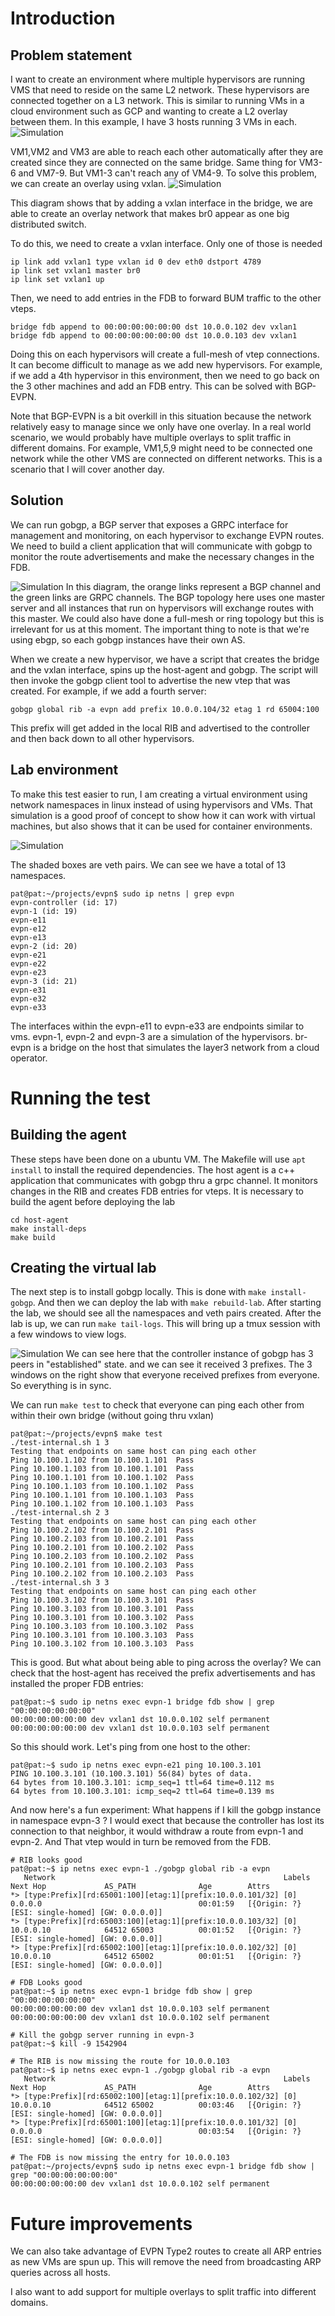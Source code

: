 # Introduction
## Problem statement
I want to create an environment where multiple hypervisors are running VMS that need to reside on the same L2 network. These hypervisors are connected 
together on a L3 network. This is similar to running VMs in a cloud environment such as GCP and wanting to create a L2 overlay between them. In this example, I have 3 hosts running 3 VMs in each.
![](vms.png "Simulation")

VM1,VM2 and VM3 are able to reach each other automatically after they are created since they are connected on the same bridge. Same thing for VM3-6 and VM7-9. But VM1-3 can't reach any of VM4-9. To solve this problem, we can create an overlay using vxlan.
![](vmsvxlan.png "Simulation")

This diagram shows that by adding a vxlan interface in the bridge, we are able to create an overlay network that makes br0 appear as one big distributed switch.

To do this, we need to create a vxlan interface. Only one of those is needed
```
ip link add vxlan1 type vxlan id 0 dev eth0 dstport 4789
ip link set vxlan1 master br0
ip link set vxlan1 up
```

Then, we need to add entries in the FDB to forward BUM traffic to the other vteps.
```
bridge fdb append to 00:00:00:00:00:00 dst 10.0.0.102 dev vxlan1
bridge fdb append to 00:00:00:00:00:00 dst 10.0.0.103 dev vxlan1
```
Doing this on each hypervisors will create a full-mesh of vtep connections. It can become difficult to manage as we add new hypervisors. For example, if we add a 4th hypervisor in this environment, then we need to go back on the 3 other machines and add an FDB entry. This can be solved with BGP-EVPN.

Note that BGP-EVPN is a bit overkill in this situation because the network relatively easy to manage since we only have one overlay. In a real world scenario, we would probably have multiple overlays to split traffic in different domains. For example, VM1,5,9 might need to be connected one network while the other VMS are connected on different networks. This is a scenario that I will cover another day.

## Solution
We can run gobgp, a BGP server that exposes a GRPC interface for management and monitoring, on each hypervisor to exchange EVPN routes. We need to build a client application that will communicate with gobgp to monitor the route advertisements and make the necessary changes in the FDB.

![](gobgp.png "Simulation")
In this diagram, the orange links represent a BGP channel and the green links are GRPC channels. The BGP topology here uses one master server and all instances that run on hypervisors will exchange routes with this master. We could also have done a full-mesh or ring topology but this is irrelevant for us at this moment. The important thing to note is that we're using ebgp, so each gobgp instances have their own AS.

When we create a new hypervisor, we have a script that creates the bridge and the vxlan interface, spins up the host-agent and gobgp. The script will then invoke the gobgp client tool to advertise the new vtep that was created. For example, if we add a fourth server:
```
gobgp global rib -a evpn add prefix 10.0.0.104/32 etag 1 rd 65004:100
```
This prefix will get added in the local RIB and advertised to the controller and then back down to all other hypervisors.

## Lab environment
To make this test easier to run, I am creating a virtual environment using network namespaces in linux instead of using hypervisors and VMs. That simulation is a good proof of concept to show how it can work with virtual machines, but also shows that it can be used for container environments.


![](namespaces.png "Simulation")

The shaded boxes are veth pairs. We can see we have a total of 13 namespaces. 

```
pat@pat:~/projects/evpn$ sudo ip netns | grep evpn
evpn-controller (id: 17)
evpn-1 (id: 19)
evpn-e11
evpn-e12
evpn-e13
evpn-2 (id: 20)
evpn-e21
evpn-e22
evpn-e23
evpn-3 (id: 21)
evpn-e31
evpn-e32
evpn-e33
```

The interfaces within the evpn-e11 to evpn-e33 are endpoints similar to vms. evpn-1, evpn-2 and evpn-3 are a simulation of the hypervisors. br-evpn is a bridge on the host that simulates the layer3 network from a cloud operator.

# Running the test
## Building the agent
These steps have been done on a ubuntu VM. The Makefile will use `apt install` to install the required dependencies. The host agent is a c++ application
that communicates with gobgp thru a grpc channel. It monitors changes in the RIB and creates FDB entries for vteps. It is necessary to build the agent before deploying the lab
```
cd host-agent
make install-deps
make build
```

## Creating the virtual lab
The next step is to install gobgp locally. This is done with `make install-gobgp`.
And then we can deploy the lab with `make rebuild-lab`. After starting the lab, we should see all the namespaces and veth pairs created. After the lab is up, we can run `make tail-logs`. This will bring up a tmux session with a few windows to view logs.

![](logs1.png "Simulation")
We can see here that the controller instance of gobgp has 3 peers in "established" state. and we can see it received 3 prefixes. The 3 windows on the right show that everyone received prefixes from everyone. So everything is in sync.

We can run `make test` to check that everyone can ping each other from within their own bridge (without going thru vxlan)
```
pat@pat:~/projects/evpn$ make test
./test-internal.sh 1 3 
Testing that endpoints on same host can ping each other
Ping 10.100.1.102 from 10.100.1.101  Pass
Ping 10.100.1.103 from 10.100.1.101  Pass
Ping 10.100.1.101 from 10.100.1.102  Pass
Ping 10.100.1.103 from 10.100.1.102  Pass
Ping 10.100.1.101 from 10.100.1.103  Pass
Ping 10.100.1.102 from 10.100.1.103  Pass
./test-internal.sh 2 3 
Testing that endpoints on same host can ping each other
Ping 10.100.2.102 from 10.100.2.101  Pass
Ping 10.100.2.103 from 10.100.2.101  Pass
Ping 10.100.2.101 from 10.100.2.102  Pass
Ping 10.100.2.103 from 10.100.2.102  Pass
Ping 10.100.2.101 from 10.100.2.103  Pass
Ping 10.100.2.102 from 10.100.2.103  Pass
./test-internal.sh 3 3 
Testing that endpoints on same host can ping each other
Ping 10.100.3.102 from 10.100.3.101  Pass
Ping 10.100.3.103 from 10.100.3.101  Pass
Ping 10.100.3.101 from 10.100.3.102  Pass
Ping 10.100.3.103 from 10.100.3.102  Pass
Ping 10.100.3.101 from 10.100.3.103  Pass
Ping 10.100.3.102 from 10.100.3.103  Pass
```

This is good. But what about being able to ping across the overlay? We can check that the host-agent has received the prefix advertisements and has installed the proper FDB entries:
```
pat@pat:~$ sudo ip netns exec evpn-1 bridge fdb show | grep "00:00:00:00:00:00"
00:00:00:00:00:00 dev vxlan1 dst 10.0.0.102 self permanent
00:00:00:00:00:00 dev vxlan1 dst 10.0.0.103 self permanent
```

So this should work. Let's ping from one host to the other:
```
pat@pat:~$ sudo ip netns exec evpn-e21 ping 10.100.3.101
PING 10.100.3.101 (10.100.3.101) 56(84) bytes of data.
64 bytes from 10.100.3.101: icmp_seq=1 ttl=64 time=0.112 ms
64 bytes from 10.100.3.101: icmp_seq=2 ttl=64 time=0.139 ms
```

And now here's a fun experiment: What happens if I kill the gobgp instance in namespace evpn-3 ? I would exect that because the controller has lost its connection to that neighbor, it would withdraw a route from evpn-1 and evpn-2. And That vtep would in turn be removed from the FDB.

```
# RIB looks good
pat@pat:~$ ip netns exec evpn-1 ./gobgp global rib -a evpn
   Network                                                   Labels     Next Hop             AS_PATH              Age        Attrs
*> [type:Prefix][rd:65001:100][etag:1][prefix:10.0.0.101/32] [0]        0.0.0.0                                   00:01:59   [{Origin: ?} [ESI: single-homed] [GW: 0.0.0.0]]
*> [type:Prefix][rd:65003:100][etag:1][prefix:10.0.0.103/32] [0]        10.0.0.10            64512 65003          00:01:52   [{Origin: ?} [ESI: single-homed] [GW: 0.0.0.0]]
*> [type:Prefix][rd:65002:100][etag:1][prefix:10.0.0.102/32] [0]        10.0.0.10            64512 65002          00:01:51   [{Origin: ?} [ESI: single-homed] [GW: 0.0.0.0]]

# FDB Looks good
pat@pat:~$ ip netns exec evpn-1 bridge fdb show | grep "00:00:00:00:00:00"
00:00:00:00:00:00 dev vxlan1 dst 10.0.0.103 self permanent
00:00:00:00:00:00 dev vxlan1 dst 10.0.0.102 self permanent

# Kill the gobgp server running in evpn-3
pat@pat:~$ kill -9 1542904 

# The RIB is now missing the route for 10.0.0.103
pat@pat:~$ ip netns exec evpn-1 ./gobgp global rib -a evpn
   Network                                                   Labels     Next Hop             AS_PATH              Age        Attrs
*> [type:Prefix][rd:65002:100][etag:1][prefix:10.0.0.102/32] [0]        10.0.0.10            64512 65002          00:03:46   [{Origin: ?} [ESI: single-homed] [GW: 0.0.0.0]]
*> [type:Prefix][rd:65001:100][etag:1][prefix:10.0.0.101/32] [0]        0.0.0.0                                   00:03:54   [{Origin: ?} [ESI: single-homed] [GW: 0.0.0.0]]

# The FDB is now missing the entry for 10.0.0.103
pat@pat:~/projects/evpn$ sudo ip netns exec evpn-1 bridge fdb show | grep "00:00:00:00:00:00"
00:00:00:00:00:00 dev vxlan1 dst 10.0.0.102 self permanent

```


# Future improvements
We can also take advantage of EVPN Type2 routes to create all ARP entries as new VMs are spun up. This will remove the need from broadcasting ARP queries across all hosts.

I also want to add support for multiple overlays to split traffic into different domains. 









